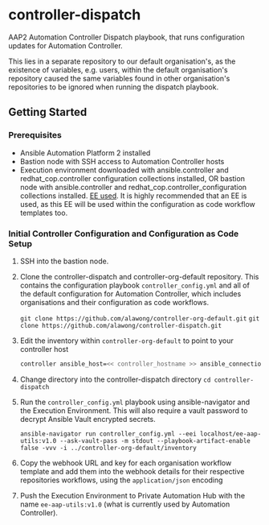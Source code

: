 # controller-dispatch

AAP2 Automation Controller Dispatch playbook, that runs configuration updates for Automation Controller.

This lies in a separate repository to our default organisation's, as the existence of variables, e.g. users, within the default organisation's repository caused the same variables found in other organisation's repositories to be ignored when running the dispatch playbook.

## Getting Started

### Prerequisites

* Ansible Automation Platform 2 installed
* Bastion node with SSH access to Automation Controller hosts
* Execution environment downloaded with ansible.controller and redhat_cop.controller configuration collections installed, OR bastion node with ansible.controller and redhat_cop.controller_configuration collections installed. [EE used](https://github.com/alawong/ee-aap-utils). It is highly recommended that an EE is used, as this EE will be used within the configuration as code workflow templates too.

### Initial Controller Configuration and Configuration as Code Setup

1. SSH into the bastion node.

2. Clone the controller-dispatch and controller-org-default repository. This contains the configuration playbook `controller_config.yml` and all of the default configuration for Automation Controller, which includes organisations and their configuration as code workflows.

    `git clone https://github.com/alawong/controller-org-default.git`
    `git clone https://github.com/alawong/controller-dispatch.git`

3. Edit the inventory within `controller-org-default` to point to your controller host

    ```bash
    controller ansible_host=<< controller_hostname >> ansible_connection=local
    ```

4. Change directory into the controller-dispatch directory
    `cd controller-dispatch`

5. Run the `controller_config.yml` playbook using ansible-navigator and the Execution Environment. This will also require a vault password to decrypt Ansible Vault encrypted secrets.

    `ansible-navigator run controller_config.yml --eei localhost/ee-aap-utils:v1.0 --ask-vault-pass -m stdout --playbook-artifact-enable false -vvv -i ../controller-org-default/inventory`

6. Copy the webhook URL and key for each organisation workflow template and add them into the webhook details for their respective repositories workflows, using the `application/json` encoding

7. Push the Execution Environment to Private Automation Hub with the name `ee-aap-utils:v1.0` (what is currently used by Automation Controller).
